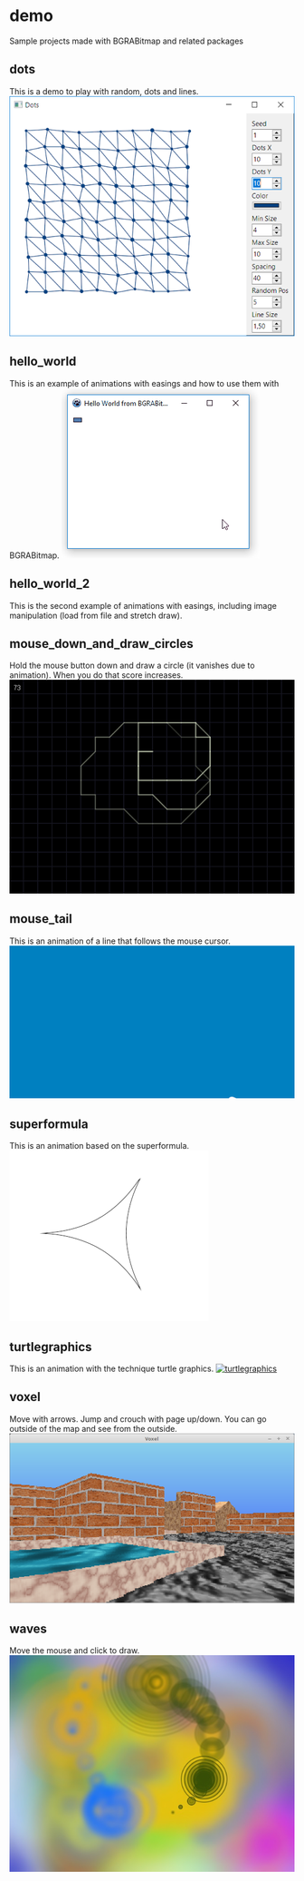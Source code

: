 # demo
Sample projects made with BGRABitmap and related packages

## dots
This is a demo to play with random, dots and lines.
![dots](https://raw.githubusercontent.com/bgrabitmap/demo/master/docs/img/dots.PNG)

## hello_world
This is an example of animations with easings and how to use them with BGRABitmap.
![hello_world](https://raw.githubusercontent.com/bgrabitmap/demo/master/docs/img/helloworld.gif)

## hello_world_2
This is the second example of animations with easings, including image manipulation (load from file and stretch draw).

## mouse_down_and_draw_circles
Hold the mouse button down and draw a circle (it vanishes due to animation). When you do that score increases.
![mouse_down_and_draw_circles](https://raw.githubusercontent.com/bgrabitmap/demo/master/docs/img/mousedownanddrawcircles.png)

## mouse_tail
This is an animation of a line that follows the mouse cursor.
![mouse_tail](https://raw.githubusercontent.com/bgrabitmap/demo/master/docs/img/mousetail.gif)

## superformula
This is an animation based on the superformula.
![superformula](https://raw.githubusercontent.com/bgrabitmap/demo/master/docs/img/superformula.gif)

## turtlegraphics
This is an animation with the technique turtle graphics.
[![turtlegraphics](http://i3.ytimg.com/vi/-ZW0bihDjUY/maxresdefault.jpg)](https://www.youtube.com/watch?v=-ZW0bihDjUY)

## voxel
Move with arrows. Jump and crouch with page up/down. You can go outside of the map and see from the outside.
![superformula](https://raw.githubusercontent.com/bgrabitmap/demo/master/docs/img/voxeldemo.png)

## waves
Move the mouse and click to draw.
![superformula](https://raw.githubusercontent.com/bgrabitmap/demo/master/docs/img/waves.jpg)
